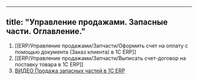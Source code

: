 
---
title: "Управление продажами. Запасные части. Оглавление."
---

1. [[ERP/Управление продажами/Запчасти/Оформить счет на оплату с помощью документа (Заказ клиента) в 1С ERP]]
2. [[ERP/Управление продажами/Запчасти/Выписать счет-договор на поставку товара в 1С ERP]]
3. [ВИДЕО Продажа запасных частей в 1С ERP](ERP/Управление%20продажами/Запчасти/ВИДЕО%20Продажа%20запасных%20частей%20в%201С%20ERP.md)
